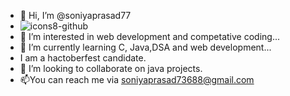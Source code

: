 - 👋 Hi, I’m @soniyaprasad77
- ![icons8-github](https://user-images.githubusercontent.com/63783532/175800293-a65dbf0c-905b-40fe-9815-1fd8472160a5.gif)
- 👀 I’m interested in web development and competative coding...
- 🌱 I’m currently learning C, Java,DSA and web development...
- I am a hactoberfest candidate.
- 💞️ I’m looking to collaborate on java projects.
- 📫You can reach me via soniyaprasad73688@gmail.com

<!---
soniyaprasad77/soniyaprasad77 is a ✨ special ✨ repository because its `README.md` (this file) appears on your GitHub profile.
You can click the Preview link to take a look at your changes.
--->

